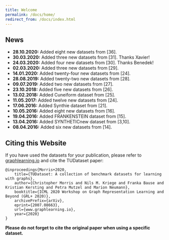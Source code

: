 ```yaml
---
title: Welcome
permalink: /docs/home/
redirect_from: /docs/index.html
---
```

## News

* **28.10.2020:** Added eight new datasets from [36]. 
* **30.03.2020:** Added three new datasets from [31]. Thanks Xavier!
* **24.03.2020:** Added four new datasets from [30]. Thanks Benedek!
* **02.03.2020:** Added three new datasets from [29].
* **14.01.2020:** Added twenty-four new datasets from [24].
* **28.08.2019:** Added twenty-two new datasets from [28].
* **09.07.2019:** Added two new datasets from [27].
* **23.10.2018:** Added five new datasets from [26].
* **13.02.2018:** Added Cuneiform dataset from [25].
* **11.05.2017:** Added twelve new datasets from [24].
* **17.06.2016:** Added Synthie dataset from [21].
* **10.05.2016:** Added eight new datasets from [16].
* **19.04.2016:** Added FRANKENSTEIN dataset from [15].
* **13.04.2016:** Added SYNTHETICnew dataset from [3,10].
* **08.04.2016:** Added six new datasets from [14].


## Citing this Website
If you have used the datasets for your publication, please refer to [graphlearning.io](http://www.graphlearning.io/) and cite the TUDataset paper:

```
@inproceedings{Morris+2020,
    title={TUDataset: A collection of benchmark datasets for learning with graphs},
    author={Christopher Morris and Nils M. Kriege and Franka Bause and Kristian Kersting and Petra Mutzel and Marion Neumann},
    booktitle={ICML 2020 Workshop on Graph Representation Learning and Beyond (GRL+ 2020)},
    archivePrefix={arXiv},
    eprint={2007.08663},
    url={www.graphlearning.io},
    year={2020}
}
```


**Please do not forget to cite the original paper when using a specific dataset.**
